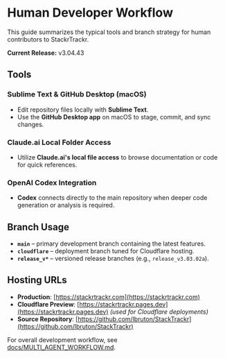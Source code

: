 # Human Developer Workflow

This guide summarizes the typical tools and branch strategy for human contributors to StackrTrackr.

**Current Release:** v3.04.43

## Tools

### Sublime Text & GitHub Desktop (macOS)
- Edit repository files locally with **Sublime Text**.
- Use the **GitHub Desktop app** on macOS to stage, commit, and sync changes.

### Claude.ai Local Folder Access
- Utilize **Claude.ai's local file access** to browse documentation or code for quick references.

### OpenAI Codex Integration
- **Codex** connects directly to the main repository when deeper code generation or analysis is required.

## Branch Usage

- **`main`** – primary development branch containing the latest features.
- **`cloudflare`** – deployment branch tuned for Cloudflare hosting.
- **`release_v*`** – versioned release branches (e.g., `release_v3.03.02a`).

## Hosting URLs

- **Production**: [https://stackrtrackr.com](https://stackrtrackr.com)
- **Cloudflare Preview**: [https://stackrtrackr.pages.dev](https://stackrtrackr.pages.dev) *(used for Cloudflare deployments)*
- **Source Repository**: [https://github.com/lbruton/StackTrackr](https://github.com/lbruton/StackTrackr)

For overall development workflow, see [docs/MULTI_AGENT_WORKFLOW.md](MULTI_AGENT_WORKFLOW.md).
